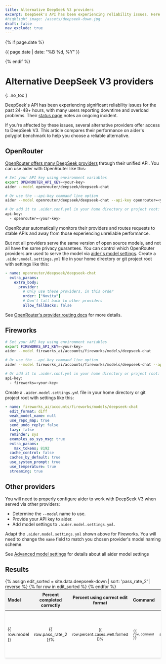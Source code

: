 ```yaml
---
title: Alternative DeepSeek V3 providers
excerpt: DeepSeek's API has been experiencing reliability issues. Here are alternative providers you can use.
#highlight_image: /assets/deepseek-down.jpg
draft: false
nav_exclude: true
---
```

{% if page.date %}
<p class="post-date">{{ page.date | date: "%B %d, %Y" }}</p>
{% endif %}

# Alternative DeepSeek V3 providers
{: .no_toc }

<canvas id="editChart" width="800" height="450" style="margin-top: 20px"></canvas>

DeepSeek's API has been experiencing significant reliability issues for the past 24-48+ hours, with many users reporting downtime and overload problems.
Their [status page](https://status.deepseek.com) notes an ongoing incident.

If you're affected by these issues, several alternative providers offer access to DeepSeek V3. This article compares their performance on aider's polyglot benchmark to help you choose a reliable alternative.

## OpenRouter

[OpenRouter offers many DeepSeek providers](https://openrouter.ai/deepseek/deepseek-chat/providers)
through their unified API.
You can use aider with OpenRouter like this:

```bash
# Set your API key using environment variables
export OPENROUTER_API_KEY=<your-key>
aider --model openrouter/deepseek/deepseek-chat

# Or use the --api-key command line option
aider --model openrouter/deepseek/deepseek-chat --api-key openrouter=<your-key>

# Or add it to .aider.conf.yml in your home directory or project root:
api-key:
  - openrouter=<your-key>
```

OpenRouter automatically monitors their providers and routes requests to stable
APIs and away from those experiencing unreliable performance.

But not all providers serve the same version of open source models, and not
all have the same privacy guarantees.
You can control which OpenRouter providers are used to serve the model via
[aider's model settings](https://aider.chat/docs/config/adv-model-settings.html#model-settings).
Create a `.aider.model.settings.yml` file in your home directory or git project root with settings like this:

```yaml
- name: openrouter/deepseek/deepseek-chat
  extra_params:
    extra_body:
      provider:
        # Only use these providers, in this order
        order: ["Novita"]
        # Don't fall back to other providers
        allow_fallbacks: false
```

See [OpenRouter's provider routing docs](https://openrouter.ai/docs/provider-routing) for more details.


## Fireworks

```bash
# Set your API key using environment variables
export FIREWORKS_API_KEY=<your-key>
aider --model fireworks_ai/accounts/fireworks/models/deepseek-chat

# Or use the --api-key command line option
aider --model fireworks_ai/accounts/fireworks/models/deepseek-chat --api-key fireworks=<your-key>

# Or add it to .aider.conf.yml in your home directory or project root:
api-key:
  - fireworks=<your-key>
```

Create a `.aider.model.settings.yml` file in your home directory or git project root with settings like this:

```yaml
- name: fireworks_ai/accounts/fireworks/models/deepseek-chat
  edit_format: diff
  weak_model_name: null
  use_repo_map: true
  send_undo_reply: false
  lazy: false
  reminder: sys
  examples_as_sys_msg: true
  extra_params:
    max_tokens: 8192
  cache_control: false
  caches_by_default: true
  use_system_prompt: true
  use_temperature: true
  streaming: true
```


## Other providers

You will need to properly configure aider to work with DeepSeek V3 when served
via other providers:

- Determine the `--model` name to use.
- Provide your API key to aider.
- Add model settings to `.aider.model.settings.yml`.


Adapt the `.aider.model.settings.yml` shown above for Fireworks. You will need to change the `name` field to match you chosen provider's model naming scheme.

See [Advanced model settings](https://aider.chat/docs/config/adv-model-settings.html#model-settings) for details about all aider model settings

## Results

<table style="width: 100%; max-width: 800px; margin: auto; border-collapse: collapse; box-shadow: 0 2px 4px rgba(0,0,0,0.1); font-size: 14px;">
  <thead style="background-color: #f2f2f2;">
    <tr>
      <th style="padding: 8px; text-align: left;">Model</th>
      <th style="padding: 8px; text-align: center;">Percent completed correctly</th>
      <th style="padding: 8px; text-align: center;">Percent using correct edit format</th>
      <th style="padding: 8px; text-align: left;">Command</th>
      <th style="padding: 8px; text-align: center;">Edit format</th>
      <th style="padding: 8px; text-align: center;">Total Cost</th>
    </tr>
  </thead>
  <tbody>
    {% assign edit_sorted = site.data.deepseek-down | sort: 'pass_rate_2' | reverse %}
    {% for row in edit_sorted %}
      <tr style="border-bottom: 1px solid #ddd;">
        <td style="padding: 8px;">{{ row.model }}</td>
        <td style="padding: 8px; text-align: center;">{{ row.pass_rate_2 }}%</td>
        <td style="padding: 8px; text-align: center;">{{ row.percent_cases_well_formed }}%</td>
        <td style="padding: 8px;"><code>{{ row.command }}</code></td>
        <td style="padding: 8px; text-align: center;">{{ row.edit_format }}</td>
        <td style="padding: 8px; text-align: center;">{% if row.total_cost == 0 %}?{% else %}${{ row.total_cost | times: 1.0 | round: 2 }}{% endif %}</td>
      </tr>
    {% endfor %}
  </tbody>
</table>

<script src="https://unpkg.com/patternomaly/dist/patternomaly.js"></script>
<script src="https://cdn.jsdelivr.net/npm/chart.js"></script>
<script>
{% assign data_source = edit_sorted %}
{% assign pass_rate_field = "pass_rate_2" %}
{% assign highlight_model = "DeepSeek" %}
{% assign show_legend = false %}
{% include leaderboard.js %}
</script>
<style>
  tr.selected {
    color: #0056b3;
  }
  table {
    table-layout: fixed;
  }
  td, th {
    word-wrap: break-word;
    overflow-wrap: break-word;
  }
  td:nth-child(3), td:nth-child(4) {
    font-size: 12px;
  }
</style>
